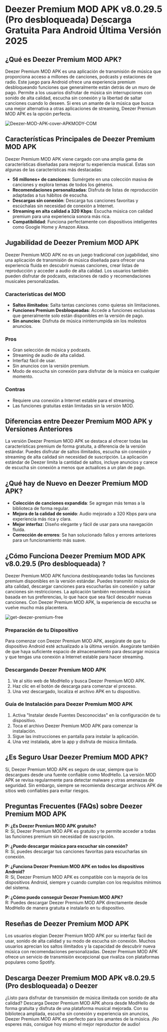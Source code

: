 # Deezer Premium MOD APK  v8.0.29.5 (Pro desbloqueada) Descarga Gratuita Para Android Última Versión 2025

## ¿Qué es Deezer Premium MOD APK?

Deezer Premium MOD APK es una aplicación de transmisión de música que proporciona acceso a millones de canciones, podcasts y estaciones de radio. Este juego para Android ofrece una experiencia premium desbloqueando funciones que generalmente están detrás de un muro de pago. Permite a los usuarios disfrutar de música sin interrupciones con sonido de alta calidad, escucha sin conexión y la libertad de saltar canciones cuando lo deseen. Si eres un amante de la música que busca una mejor alternativa a otras aplicaciones de streaming, Deezer Premium MOD APK es la opción perfecta.

![Deezer-MOD-APK-cover-APKMODY-COM](https://github.com/user-attachments/assets/a63786fe-cd03-4cd4-95b1-459988f37a8f)


## Características Principales de Deezer Premium MOD APK

Deezer Premium MOD APK viene cargado con una amplia gama de características diseñadas para mejorar tu experiencia musical. Estas son algunas de las características más destacadas:

- **56 millones+ de canciones**: Sumérgete en una colección masiva de canciones y explora temas de todos los géneros.
- **Recomendaciones personalizadas**: Disfruta de listas de reproducción adaptadas a tus hábitos de escucha.
- **Descargas sin conexión**: Descarga tus canciones favoritas y escúchalas sin necesidad de conexión a Internet.
- **Streaming en alta calidad a 320 Kbps**: Escucha música con calidad premium para una experiencia sonora más rica.
- **Compatibilidad**: Funciona perfectamente con dispositivos inteligentes como Google Home y Amazon Alexa.

## Jugabilidad de Deezer Premium MOD APK

Deezer Premium MOD APK no es un juego tradicional con jugabilidad, sino una aplicación de transmisión de música diseñada para ofrecer una experiencia fluida en descubrir nuevas canciones, crear listas de reproducción y acceder a audio de alta calidad. Los usuarios también pueden disfrutar de podcasts, estaciones de radio y recomendaciones musicales personalizadas.
### Características del MOD
- **Saltos ilimitados**: Salta tantas canciones como quieras sin limitaciones.
- **Funciones Premium Desbloqueadas**: Accede a funciones exclusivas que generalmente solo están disponibles en la versión de pago.
- **Sin anuncios**: Disfruta de música ininterrumpida sin los molestos anuncios.

### Pros
- Gran selección de música y podcasts.
- Streaming de audio de alta calidad.
- Interfaz fácil de usar.
- Sin anuncios con la versión premium.
- Modo de escucha sin conexión para disfrutar de la música en cualquier momento.

### Contras
- Requiere una conexión a Internet estable para el streaming.
- Las funciones gratuitas están limitadas sin la versión MOD.

## Diferencias entre Deezer Premium MOD APK y Versiones Anteriores

La versión Deezer Premium MOD APK se destaca al ofrecer todas las características premium de forma gratuita, a diferencia de la versión estándar. Puedes disfrutar de saltos ilimitados, escucha sin conexión y streaming de alta calidad sin necesidad de suscripción. La aplicación estándar de Deezer limita la cantidad de saltos, incluye anuncios y carece de escucha sin conexión a menos que actualices a un plan de pago.

## ¿Qué hay de Nuevo en Deezer Premium MOD APK?

- **Colección de canciones expandida**: Se agregan más temas a la biblioteca de forma regular.
- **Mejora de la calidad de sonido**: Audio mejorado a 320 Kbps para una experiencia más rica y clara.
- **Mejor interfaz**: Diseño elegante y fácil de usar para una navegación fluida.
- **Corrección de errores**: Se han solucionado fallos y errores anteriores para un funcionamiento más suave.

## ¿Cómo Funciona Deezer Premium MOD APK v8.0.29.5 (Pro desbloqueada) ?

Deezer Premium MOD APK funciona desbloqueando todas las funciones premium disponibles en la versión estándar. Puedes transmitir música de alta calidad, descargar canciones para escucharlas sin conexión y saltar canciones sin restricciones. La aplicación también recomienda música basada en tus preferencias, lo que hace que sea fácil descubrir nuevas canciones. Con Deezer Premium MOD APK, la experiencia de escucha se vuelve mucho más placentera.

![get-deezer-premium-free](https://github.com/user-attachments/assets/87a81ae4-0f65-4455-ba0d-bcd51c7fe15b)


### Preparación de tu Dispositivo
Para comenzar con Deezer Premium MOD APK, asegúrate de que tu dispositivo Android esté actualizado a la última versión. Asegúrate también de que haya suficiente espacio de almacenamiento para descargar música y que tengas una conexión a Internet estable para hacer streaming.

### Descargando Deezer Premium MOD APK 
1. Ve al sitio web de ModHello y busca Deezer Premium MOD APK.
2. Haz clic en el botón de descarga para comenzar el proceso.
3. Una vez descargado, localiza el archivo APK en tu dispositivo.

### Guía de Instalación para Deezer Premium MOD APK
1. Activa "Instalar desde Fuentes Desconocidas" en la configuración de tu dispositivo.
2. Toca el archivo Deezer Premium MOD APK para comenzar la instalación.
3. Sigue las instrucciones en pantalla para instalar la aplicación.
4. Una vez instalada, abre la app y disfruta de música ilimitada.

## ¿Es Seguro Usar Deezer Premium MOD APK?

Sí, Deezer Premium MOD APK es seguro de usar, siempre que lo descargues desde una fuente confiable como ModHello. La versión MOD APK se revisa regularmente para detectar malware y otras amenazas de seguridad. Sin embargo, siempre se recomienda descargar archivos APK de sitios web confiables para evitar riesgos.

## Preguntas Frecuentes (FAQs) sobre Deezer Premium MOD APK

**P: ¿Es Deezer Premium MOD APK gratuito?**  
R: Sí, Deezer Premium MOD APK es gratuito y te permite acceder a todas las funciones premium sin necesidad de suscripción.

**P: ¿Puedo descargar música para escuchar sin conexión?**  
R: Sí, puedes descargar tus canciones favoritas para escucharlas sin conexión.

**P: ¿Funciona Deezer Premium MOD APK en todos los dispositivos Android?**  
R: Sí, Deezer Premium MOD APK es compatible con la mayoría de los dispositivos Android, siempre y cuando cumplan con los requisitos mínimos del sistema.

**P: ¿Cómo puedo conseguir Deezer Premium MOD APK?**  
R: Puedes descargar Deezer Premium MOD APK directamente desde ModHello de manera gratuita e instalarlo en tu dispositivo.

## Reseñas de Deezer Premium MOD APK

Los usuarios elogian Deezer Premium MOD APK por su interfaz fácil de usar, sonido de alta calidad y su modo de escucha sin conexión. Muchos usuarios aprecian los saltos ilimitados y la capacidad de descubrir nueva música con recomendaciones personalizadas. Deezer Premium MOD APK ofrece un servicio de transmisión excepcional que rivaliza con plataformas populares como Spotify.

## Descarga Deezer Premium MOD APK v8.0.29.5 (Pro desbloqueada) o Deezer

¿Listo para disfrutar de transmisión de música ilimitada con sonido de alta calidad? Descarga Deezer Premium MOD APK ahora desde ModHello de forma gratuita y disfruta de una plataforma musical mejorada. Con su biblioteca ampliada, escucha sin conexión y experiencia sin anuncios, Deezer Premium MOD APK es perfecto para los amantes de la música. ¡No esperes más, consigue hoy mismo el mejor reproductor de audio!
